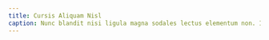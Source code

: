 ```yaml
---
title: Cursis Aliquam Nisl
caption: Nunc blandit nisi ligula magna sodales lectus elementum non. Integer id venenatis velit.
---
```

